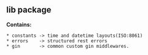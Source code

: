 ## lib package

**Contains:**

    * constants -> time and datetime layouts(ISO:8061)
    * errors    -> structured rest errors
    * gin       -> common custom gin middlewares.